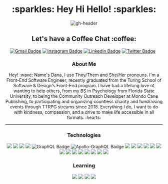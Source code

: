 <h1 align="center">:sparkles: Hey Hi Hello! :sparkles:</h1>

<p align="center">
  <img src="https://user-images.githubusercontent.com/105478792/209479438-f28cc19a-8dbe-40e4-bc0e-f45858ffbfe8.png" alt="gh-header">
</p>

<h2 align="center">Let's have a Coffee Chat :coffee:</h2>
<div align="center">
  <a href="mailto:younglee.fe@gmail.com"><img src="https://img.shields.io/badge/Gmail-D14836?style=for-the-badge&logo=gmail&logoColor=white" alt="Gmail Badge"></a>
  <a href="https://www.instagram.com/danaleighbee/"><img src="https://img.shields.io/badge/Instagram-%23E4405F.svg?style=for-the-badge&logo=Instagram&logoColor=white" alt="Instagram Badge"></a>
  <a href="https://www.linkedin.com/in/danalchapman/"><img src="https://img.shields.io/badge/linkedin-%230077B5.svg?style=for-the-badge&logo=linkedin&logoColor=white" alt="LinkedIn Badge"></a>
  <a href="https://twitter.com/danaleighbee"><img src="https://img.shields.io/badge/Twitter-%231DA1F2.svg?style=for-the-badge&logo=Twitter&logoColor=white" alt="Twitter Badge"></a>
  <a href=""><img src="" alt=""></a>
  <a href=""><img src="" alt=""></a>
</div>

<h3 align="center" >About Me</h3>

<p align="center">
  Hey! :wave: Name's Dana, I use They/Them and She/Her pronouns. I'm a Front-End Software Engineer, recently graduated from the Turing School of Software & Design's Front-End program. I have had a lifelong love of wanting to help others, from my BS in Psychology from Florida State University, to being the Community Outreach Developer at Mondo Cane Publishing, to participating and organizing countless charity and fundraising events through TTRPG streams since 2018. Everything I do, I want to do with kindness, compassion, and a drive to make life accessible in all formats. :hearts:
</p>

<hr />

<h3 align="center">Technologies</h3>

<div align="center">
  <img src="https://img.shields.io/badge/react-%2320232a.svg?style=for-the-badge&logo=react&logoColor=%2361DAFB" alt"React Badge">
  <img src="https://img.shields.io/badge/typescript-%23007ACC.svg?style=for-the-badge&logo=typescript&logoColor=white" alt"TypeScript Badge">
  <img src="https://img.shields.io/badge/React_Router-CA4245?style=for-the-badge&logo=react-router&logoColor=white" alt"React-Router Badge">
  <img src="https://img.shields.io/badge/javascript-%23323330.svg?style=for-the-badge&logo=javascript&logoColor=%23F7DF1E" alt"JavaScript Badge">
  <img src="https://img.shields.io/badge/-GraphQL-E10098?style=for-the-badge&logo=graphql&logoColor=white" alt="GraphQL Badge">
  <img src="https://img.shields.io/badge/-ApolloGraphQL-311C87?style=for-the-badge&logo=apollo-graphql" alt="Apollo-GraphQL Badge">
  <img src="https://img.shields.io/badge/HTML5-E34F26?style=for-the-badge&logo=html5&logoColor=white"" alt"HTML5 Badge">
  <img src="https://img.shields.io/badge/CSS3-1572B6?style=for-the-badge&logo=css3&logoColor=white" alt"CSS Badge">
  <img src="https://img.shields.io/badge/github-24292E.svg?style=for-the-badge&logo=github&logoColor=white" alt"GitHub Badge">
  <img src="https://img.shields.io/badge/git-%23F05033.svg?style=for-the-badge&logo=git&logoColor=white" alt"Git Badge">
  <img src="https://img.shields.io/badge/npm-F85100?style=for-the-badge&logo=npm&logoColor=white" alt"npm Badge">
  <img src="https://img.shields.io/badge/Mocha-8C6849?style=for-the-badge&logo=Mocha&logoColor=white" alt"Mocha Badge">
  <img src="https://img.shields.io/badge/chai-9F0702?style=for-the-badge&logo=chai&logoColor=white" alt"Chai Badge">
  <img src="https://img.shields.io/badge/-cypress-%23E5E5E5?style=for-the-badge&logo=cypress&logoColor=058a5e" alt"Cypress Badge">
  <img src="https://img.shields.io/badge/Visual_Studio_Code-0078D4?style=for-the-badge&logo=visual%20studio%20code&logoColor=white" alt"VSCode Badge">
  <img src="https://img.shields.io/badge/vercel-%23000000.svg?style=for-the-badge&logo=vercel&logoColor=white" alt"Vercel Badge">
  <img src="https://img.shields.io/badge/Canva-%2300C4CC.svg?style=for-the-badge&logo=Canva&logoColor=white" alt"Canva Badge">
  <img src="https://img.shields.io/badge/figma-%23F24E1E.svg?style=for-the-badge&logo=figma&logoColor=white" alt"Figma Badge">
  <img src="https://img.shields.io/badge/Google%20Chrome-4285F4?style=for-the-badge&logo=GoogleChrome&logoColor=white" alt"Chrome Badge">
  <img src="https://img.shields.io/badge/Firefox-FF7139?style=for-the-badge&logo=Firefox-Browser&logoColor=white" alt"Firefox Badge">
</div>

<h3 align="center">Learning</h3>

<div align="center">
  <img src="https://img.shields.io/badge/redux-%23593d88.svg?style=for-the-badge&logo=redux&logoColor=white" alt"Redux Badge">
  <img src="https://img.shields.io/badge/php-%23777BB4.svg?style=for-the-badge&logo=php&logoColor=white" alt"PHP Badge">
  <img src="https://img.shields.io/badge/laravel-%23FF2D20.svg?style=for-the-badge&logo=laravel&logoColor=white" alt"Laravel Badge">
  <img src="https://img.shields.io/badge/mysql-%2300f.svg?style=for-the-badge&logo=mysql&logoColor=white" alt"MySQL Badge">
</div>
